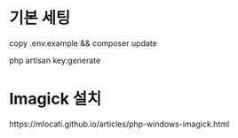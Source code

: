 <h1>기본 세팅</h1>
<p>copy .env.example && composer update</p>
<p>php artisan key:generate</p>
<h1>Imagick 설치</h1>
<p>https://mlocati.github.io/articles/php-windows-imagick.html</p>
